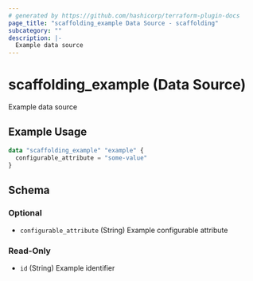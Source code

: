 ```yaml
---
# generated by https://github.com/hashicorp/terraform-plugin-docs
page_title: "scaffolding_example Data Source - scaffolding"
subcategory: ""
description: |-
  Example data source
---
```


# scaffolding_example (Data Source)

Example data source

## Example Usage

```terraform
data "scaffolding_example" "example" {
  configurable_attribute = "some-value"
}
```

<!-- schema generated by tfplugindocs -->

## Schema

### Optional

- `configurable_attribute` (String) Example configurable attribute

### Read-Only

- `id` (String) Example identifier
